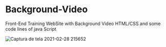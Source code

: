 # Background-Video
Front-End Training
WebSite with Background Video HTML/CSS and some code lines of java Script

![Captura de tela 2021-02-28 215652](https://user-images.githubusercontent.com/65081691/116285765-d5c5a480-a764-11eb-975d-63aa11cf3737.jpg)
